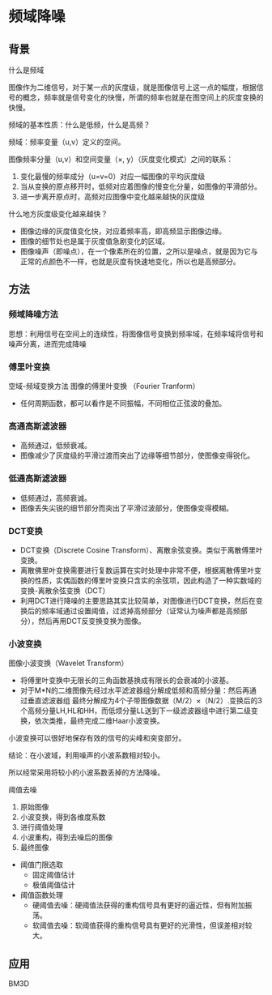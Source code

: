 # 频域降噪

## 背景

什么是频域

图像作为二维信号，对于某一点的灰度级，就是图像信号上这一点的幅度，根据信号的概念，频率就是信号变化的快慢，所谓的频率也就是在图空间上的灰度变换的快慢。



频域的基本性质：什么是低频，什么是高频？

频域：频率变量（u,v）定义的空间。

图像频率分量（u,v）和空间变量（×, y）（灰度变化模式）之间的联系：

1.   变化最慢的频率成分（u=v=0）对应一幅图像的平均灰度级
2.   当从变换的原点移开时，低频对应着图像的慢变化分量，如图像的平滑部分。
3.   进一步离开原点时，高频对应图像中变化越来越快的灰度级



什么地方灰度级变化越来越快？

*  图像边缘的灰度值变化快，对应着频率高，即高频显示图像边缘。
*  图像的细节处也是属于灰度值急剧变化的区域。
*  图像噪声（即噪点），在一个像素所在的位置，之所以是噪点，就是因为它与正常的点颜色不一样，也就是灰度有快速地变化，所以也是高频部分。



## 方法

### 频域降噪方法

思想：利用信号在空间上的连续性，将图像信号变换到频率域，在频率域将信号和噪声分离，进而完成降噪



### 傅里叶变换

空域-频域变换方法 图像的傅里叶变换 （Fourier Tranform）

*  任何周期函数，都可以看作是不同振幅，不同相位正弦波的叠加。



### 高通高斯滤波器

* 高频通过，低频衰减。
* 图像减少了灰度级的平滑过渡而突出了边缘等细节部分，使图像变得锐化。



### 低通高斯滤波器

* 低频通过，高频衰诚。
* 图像丢失尖锐的细节部分而突出了平滑过波部分，使图像变得模糊。



### DCT变换

* DCT变换（Discrete Cosine Transform）、离散余弦变换。类似于离散傅里叶变换。
*   离散佛里叶变换需要进行复数运算在实时处理中非常不便，根据离散傅里叶变换的性质，实偶函数的傅里叶变换只含实的余弦项，因此构造了一种实数域的变换-离散余弦变换（DCT）
* 利用DCT进行降噪的主要思路其实比较简单，对图像进行DCT变换，然后在变换后的频率域通过设置阈值，过滤掉高频部分（证常认为噪声都是高频部分），然后再用DCT反变换变换为图像。



### 小波变换

图像小波变换（Wavelet Transform）

*   将傅里叶变换中无限长的三角函数基换成有限长的会衰减的小波基。
*  对于M*N的二维图像先经过水平滤波器组分解成低频和高频分量：然后再通过垂直滤波器组
最终分解成为4个子带图像数据（M/2）×（N/2）.变换后的3个高频分量LH,HL和HH，而低烦分量LL送到下一级滤波器组中进行第二级变换，依次类推，最终完成二维Haar小波变换。



小波变换可以很好地保存有效的信号的尖峰和突变部分。



结论：在小波域，利用噪声的小波系数相对较小。

所以经常采用将较小的小波系数丢掉的方法降噪。



阈值去噪

1. 原始图像
2. 小波变换，得到各维度系数
3. 进行阈值处理
4. 小波重构，得到去噪后的图像
5. 最终图像



* 阈值门限选取
    * 固定阈值估计
    * 极值阈值估计
* 阈值函数处理
    * 硬阈值去噪：硬阈值法获得的重构信号具有更好的逼近性，但有附加振荡。
    * 软阈值去噪：软阈值获得的重构信号具有更好的光滑性，但误差相对较大。



## 应用

BM3D